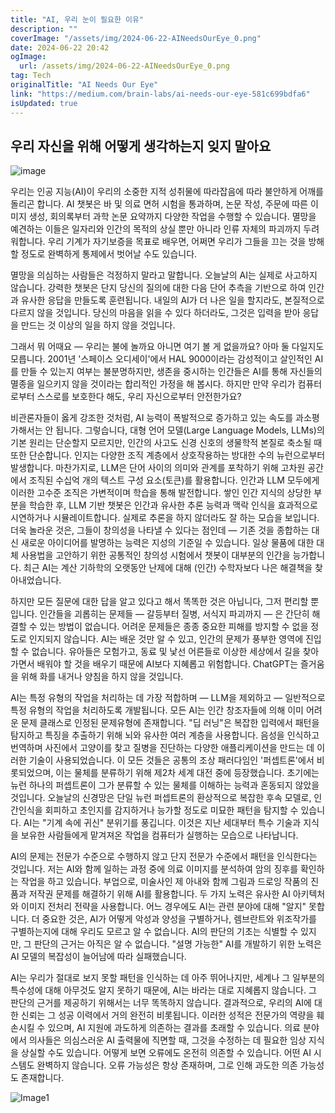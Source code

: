 ```yaml
---
title: "AI, 우리 눈이 필요한 이유"
description: ""
coverImage: "/assets/img/2024-06-22-AINeedsOurEye_0.png"
date: 2024-06-22 20:42
ogImage:
  url: /assets/img/2024-06-22-AINeedsOurEye_0.png
tag: Tech
originalTitle: "AI Needs Our Eye"
link: "https://medium.com/brain-labs/ai-needs-our-eye-581c699bdfa6"
isUpdated: true
---
```


## 우리 자신을 위해 어떻게 생각하는지 잊지 말아요

![image](/assets/img/2024-06-22-AINeedsOurEye_0.png)

우리는 인공 지능(AI)이 우리의 소중한 지적 성취물에 따라잡음에 따라 불안하게 어깨를 돌리곤 합니다. AI 챗봇은 바 및 의료 면허 시험을 통과하며, 논문 작성, 주문에 따른 이미지 생성, 회의록부터 과학 논문 요약까지 다양한 작업을 수행할 수 있습니다. 멸망을 예견하는 이들은 일자리와 인간의 목적의 상실 뿐만 아니라 인류 자체의 파괴까지 두려워합니다. 우리 기계가 자기보증을 목표로 배우면, 어쩌면 우리가 그들을 끄는 것을 방해할 정도로 완벽하게 통제에서 벗어날 수도 있습니다.

멸망을 의심하는 사람들은 걱정하지 말라고 말합니다. 오늘날의 AI는 실제로 사고하지 않습니다. 강력한 챗봇은 단지 당신의 질의에 대한 다음 단어 추측을 기반으로 하여 인간과 유사한 응답을 만들도록 훈련됩니다. 내일의 AI가 더 나은 일을 할지라도, 본질적으로 다르지 않을 것입니다. 당신의 마음을 읽을 수 있다 하더라도, 그것은 입력을 받아 응답을 만드는 것 이상의 일을 하지 않을 것입니다.

<!-- cozy-coder - 수평 -->

<ins class="adsbygoogle"
     style="display:block"
     data-ad-client="ca-pub-4877378276818686"
     data-ad-slot="1107185301"
     data-ad-format="auto"
     data-full-width-responsive="true"></ins>

<script>
     (adsbygoogle = window.adsbygoogle || []).push({});
</script>

그래서 뭐 어때요 — 우리는 불에 놀까요 아니면 여기 볼 게 없을까요? 아마 둘 다일지도 모릅니다. 2001년 '스페이스 오디세이'에서 HAL 9000이라는 감성적이고 살인적인 AI를 만들 수 있는지 여부는 불분명하지만, 생존을 중시하는 인간들은 AI를 통해 자신들의 멸종을 일으키지 않을 것이라는 합리적인 가정을 해 봅시다. 하지만 만약 우리가 컴퓨터로부터 스스로를 보호한다 해도, 우리 자신으로부터 안전한가요?

비관론자들이 옳게 강조한 것처럼, AI 능력이 폭발적으로 증가하고 있는 속도를 과소평가해서는 안 됩니다. 그렇습니다, 대형 언어 모델(Large Language Models, LLMs)의 기본 원리는 단순할지 모르지만, 인간의 사고도 신경 신호의 생물학적 본질로 축소될 때 또한 단순합니다. 인지는 다양한 조직 계층에서 상호작용하는 방대한 수의 뉴런으로부터 발생합니다. 마찬가지로, LLM은 단어 사이의 의미와 관계를 포착하기 위해 고차원 공간에서 조직된 수십억 개의 텍스트 구성 요소(토큰)를 활용합니다. 인간과 LLM 모두에게 이러한 고수준 조직은 가변적이며 학습을 통해 발전합니다. 쌓인 인간 지식의 상당한 부분을 학습한 후, LLM 기반 챗봇은 인간과 유사한 추론 능력과 맥락 인식을 효과적으로 시연하거나 시뮬레이트합니다. 실제로 추론을 하지 않더라도 잘 하는 모습을 보입니다. 더욱 놀라운 것은, 그들이 창의성을 나타낼 수 있다는 점인데 — 기존 것을 종합하는 대신 새로운 아이디어를 발명하는 능력은 지성의 기준일 수 있습니다. 일상 물품에 대한 대체 사용법을 고안하기 위한 공통적인 창의성 시험에서 챗봇이 대부분의 인간을 능가합니다. 최근 AI는 계산 기하학의 오랫동안 난제에 대해 (인간) 수학자보다 나은 해결책을 찾아내었습니다.

하지만 모든 질문에 대한 답을 알고 있다고 해서 똑똑한 것은 아닙니다, 그저 편리할 뿐입니다. 인간들을 괴롭히는 문제들 — 갈등부터 질병, 서식지 파괴까지 — 은 간단히 해결할 수 있는 방법이 없습니다. 어려운 문제들은 종종 중요한 피해를 방지할 수 없을 정도로 인지되지 않습니다. AI는 배운 것만 알 수 있고, 인간의 문제가 풍부한 영역에 진입할 수 없습니다. 유아들은 모험가고, 동료 및 낯선 어른들로 이상한 세상에서 길을 찾아가면서 배워야 할 것을 배우기 때문에 AI보다 지혜롭고 위험합니다. ChatGPT는 즐거움을 위해 화를 내거나 양침을 하지 않을 것입니다.

AI는 특정 유형의 작업을 처리하는 데 가장 적합하며 — LLM을 제외하고 — 일반적으로 특정 유형의 작업을 처리하도록 개발됩니다. 모든 AI는 인간 창조자들에 의해 이미 어려운 문제 클래스로 인정된 문제유형에 존재합니다. "딥 러닝"은 복잡한 입력에서 패턴을 탐지하고 특징을 추출하기 위해 뇌와 유사한 여러 계층을 사용합니다. 음성을 인식하고 번역하며 사진에서 고양이를 찾고 질병을 진단하는 다양한 애플리케이션을 만드는 데 이러한 기술이 사용되었습니다. 이 모든 것들은 공통의 조상 패러다임인 '퍼셉트론'에서 비롯되었으며, 이는 물체를 분류하기 위해 제2차 세계 대전 중에 등장했습니다. 초기에는 뉴런 하나의 퍼셉트론이 그가 분류할 수 있는 물체를 이해하는 능력과 혼동되지 않았을 것입니다. 오늘날의 신경망은 단일 뉴런 퍼셉트론의 환상적으로 복잡한 후속 모델로, 인간인식을 회피하고 초인지를 감지하거나 능가할 정도로 미묘한 패턴을 탐지할 수 있습니다. AI는 "기계 속에 귀신" 분위기를 풍깁니다. 이것은 지난 세대부터 특수 기술과 지식을 보유한 사람들에게 맡겨져온 작업을 컴퓨터가 실행하는 모습으로 나타납니다.

<!-- cozy-coder - 수평 -->

<ins class="adsbygoogle"
     style="display:block"
     data-ad-client="ca-pub-4877378276818686"
     data-ad-slot="1107185301"
     data-ad-format="auto"
     data-full-width-responsive="true"></ins>

<script>
     (adsbygoogle = window.adsbygoogle || []).push({});
</script>

AI의 문제는 전문가 수준으로 수행하지 않고 단지 전문가 수준에서 패턴을 인식한다는 것입니다. 저는 AI와 함께 일하는 과정 중에 의료 이미지를 분석하여 암의 징후를 확인하는 작업을 하고 있습니다. 부업으로, 미술사인 제 아내와 함께 그림과 드로잉 작품의 진품과 저작권 문제를 해결하기 위해 AI를 활용합니다. 두 가지 노력은 유사한 AI 아키텍처와 이미지 전처리 전략을 사용합니다. 어느 경우에도 AI는 관련 분야에 대해 "알지" 못합니다. 더 중요한 것은, AI가 어떻게 악성과 양성을 구별하거나, 렘브란트와 위조작가를 구별하는지에 대해 우리도 모르고 알 수 없습니다. AI의 판단의 기초는 식별할 수 있지만, 그 판단의 근거는 아직은 알 수 없습니다. "설명 가능한" AI를 개발하기 위한 노력은 AI 모델의 복잡성이 늘어남에 따라 실패했습니다.

AI는 우리가 절대로 보지 못할 패턴을 인식하는 데 아주 뛰어나지만, 세계나 그 일부분의 특수성에 대해 아무것도 알지 못하기 때문에, AI는 바라는 대로 지혜롭지 않습니다. 그 판단의 근거를 제공하기 위해서는 너무 똑똑하지 않습니다. 결과적으로, 우리의 AI에 대한 신뢰는 그 성공 이력에서 거의 완전히 비롯됩니다. 이러한 성적은 전문가의 역량을 훼손시킬 수 있으며, AI 지원에 과도하게 의존하는 결과를 초래할 수 있습니다. 의료 분야에서 의사들은 의심스러운 AI 출력물에 직면할 때, 그것을 수정하는 데 필요한 임상 지식을 상실할 수도 있습니다. 어떻게 보면 오류에도 온전히 의존할 수 있습니다. 어떤 AI 시스템도 완벽하지 않습니다. 오류 가능성은 항상 존재하며, 그로 인해 과도한 의존 가능성도 존재합니다.

<!-- cozy-coder - 수평 -->

<ins class="adsbygoogle"
     style="display:block"
     data-ad-client="ca-pub-4877378276818686"
     data-ad-slot="1107185301"
     data-ad-format="auto"
     data-full-width-responsive="true"></ins>

<script>
     (adsbygoogle = window.adsbygoogle || []).push({});
</script>

![Image1](/assets/img/2024-06-22-AINeedsOurEye_1.png)
